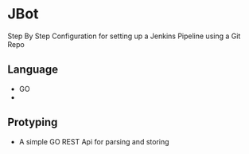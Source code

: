 # JBot
Step By Step Configuration for setting up a Jenkins Pipeline using a Git Repo

## Language
+ GO 
+
## Protyping 
+ A simple GO REST Api for parsing and storing
